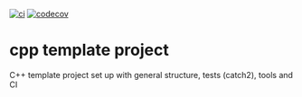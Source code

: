 [![ci](https://github.com/JungerBoyo/cpp-template-project/actions/workflows/ci.yml/badge.svg)](https://github.com/JungerBoyo/cpp-template-project/actions/workflows/ci.yml)
[![codecov](https://codecov.io/gh/JungerBoyo/cpp-template-project/branch/main/graph/badge.svg?token=6WJJAODLPM)](https://codecov.io/gh/JungerBoyo/cpp-template-project)

# cpp template project
C++ template project set up with general structure, tests (catch2), tools and CI 
